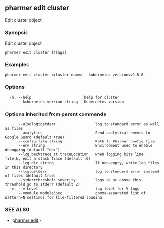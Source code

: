 ## pharmer edit cluster

Edit cluster object

### Synopsis


Edit cluster object

```
pharmer edit cluster [flags]
```

### Examples

```
pharmer edit cluster <cluster-name> --kubernetes-version=v1.8.0 
```

### Options

```
  -h, --help                        help for cluster
      --kubernetes-version string   Kubernetes version
```

### Options inherited from parent commands

```
      --alsologtostderr                  log to standard error as well as files
      --analytics                        Send analytical events to Google Guard (default true)
      --config-file string               Path to Pharmer config file
      --env string                       Environment used to enable debugging (default "dev")
      --log_backtrace_at traceLocation   when logging hits line file:N, emit a stack trace (default :0)
      --log_dir string                   If non-empty, write log files in this directory
      --logtostderr                      log to standard error instead of files (default true)
      --stderrthreshold severity         logs at or above this threshold go to stderr (default 2)
  -v, --v Level                          log level for V logs
      --vmodule moduleSpec               comma-separated list of pattern=N settings for file-filtered logging
```

### SEE ALSO
* [pharmer edit](pharmer_edit.md)	 - 


